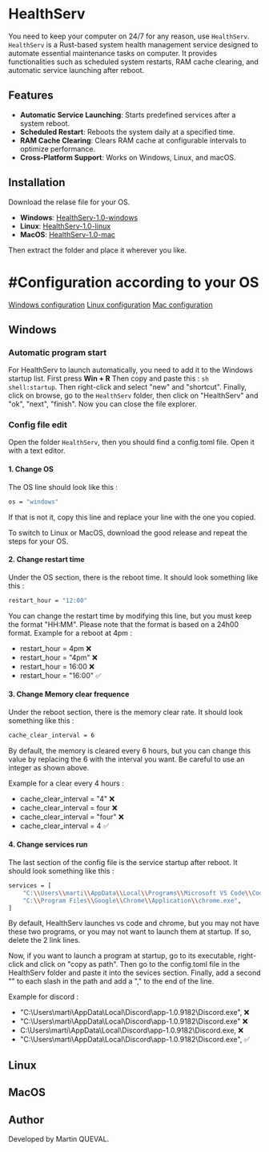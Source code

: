 # HealthServ

You need to keep your computer on 24/7 for any reason, use `HealthServ`.
`HealthServ` is a Rust-based system health management service designed to
automate essential maintenance tasks on computer.
It provides functionalities such as scheduled system restarts, RAM cache clearing,
and automatic service launching after reboot.

## Features

- **Automatic Service Launching**: Starts predefined services after a system reboot.
- **Scheduled Restart**: Reboots the system daily at a specified time.
- **RAM Cache Clearing**: Clears RAM cache at configurable intervals to optimize performance.
- **Cross-Platform Support**: Works on Windows, Linux, and macOS.

## Installation

Download the relase file for your OS.

- **Windows**: [HealthServ-1.0-windows](https://)
- **Linux**: [HealthServ-1.0-linux](https://)
- **MacOS**: [HealthServ-1.0-mac](https://)

Then extract the folder and place it wherever you like.

# #Configuration according to your OS
[Windows configuration](#windows)
[Linux configuration](#linux)
[Mac configuration](#macos)

## Windows
### Automatic program start
For HealthServ to launch automatically, you need to add it to the Windows startup list.
First press **Win + R**
Then copy and paste this : ```sh shell:startup```.
Then right-click and select "new" and "shortcut".
Finally, click on browse, go to the `HealthServ` folder, then click on "HealthServ" and "ok", "next", "finish".
Now you can close the file explorer.

### Config file edit
Open the folder `HealthServ`, then you should find a config.toml file.
Open it with a text editor.

#### 1. Change OS
The OS line should look like this :
```sh
os = "windows"
```
If that is not it, copy this line and replace your line with the one you copied.

To switch to Linux or MacOS, download the good release and repeat the steps for your OS.

#### 2. Change restart time
Under the OS section, there is the reboot time.
It should look something like this :
```sh
restart_hour = "12:00"
```
You can change the restart time by modifying this line, but you must keep the format "HH:MM".
Please note that the format is based on a 24h00 format.
Example for a reboot at 4pm :
- restart_hour = 4pm ❌
- restart_hour = "4pm" ❌
- restart_hour = 16:00 ❌
- restart_hour = "16:00" ✅

#### 3. Change Memory clear frequence
Under the reboot section, there is the memory clear rate.
It should look something like this :
```sh
cache_clear_interval = 6
```
By default, the memory is cleared every 6 hours,
but you can change this value by replacing the 6 with the interval you want.
Be careful to use an integer as shown above.

Example for a clear every 4 hours :
- cache_clear_interval = "4" ❌
- cache_clear_interval = four ❌
- cache_clear_interval = "four" ❌
- cache_clear_interval = 4 ✅

#### 4. Change services run
The last section of the config file is the service startup after reboot.
It should look something like this :
```sh
services = [
	"C:\\Users\\marti\\AppData\\Local\\Programs\\Microsoft VS Code\\Code.exe",
	"C:\\Program Files\\Google\\Chrome\\Application\\chrome.exe",
]
```
By default, HealthServ launches vs code and chrome, but you may not have these two programs,
or you may not want to launch them at startup. If so, delete the 2 link lines.

Now, if you want to launch a program at startup, go to its executable, right-click and click on "copy as path".
Then go to the config.toml file in the HealthServ folder and paste it into the sevices section.
Finally, add a second "\" to each slash in the path and add a "," to the end of the line.

Example for discord :
- "C:\Users\marti\AppData\Local\Discord\app-1.0.9182\Discord.exe", ❌
- "C:\\Users\\marti\\AppData\\Local\\Discord\\app-1.0.9182\\Discord.exe" ❌
- C:\\Users\\marti\\AppData\\Local\\Discord\\app-1.0.9182\\Discord.exe, ❌
- "C:\\Users\\marti\\AppData\\Local\\Discord\\app-1.0.9182\\Discord.exe", ✅

## Linux

## MacOS
## Author

Developed by Martin QUEVAL.

